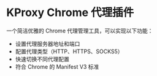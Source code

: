 # KProxy Chrome 代理插件

一个简洁优雅的 Chrome 代理管理工具，可以实现以下功能：

- 设置代理服务器地址和端口
- 配置代理类型（HTTP、HTTPS、SOCKS5）
- 快速切换不同代理配置
- 符合 Chrome 的 Manifest V3 标准
